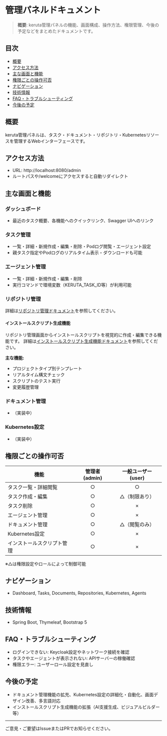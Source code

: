 # 管理パネルドキュメント

> **概要**: keruta管理パネルの機能、画面構成、操作方法、権限管理、今後の予定などをまとめたドキュメントです。

## 目次
- [概要](#概要)
- [アクセス方法](#アクセス方法)
- [主な画面と機能](#主な画面と機能)
- [権限ごとの操作可否](#権限ごとの操作可否)
- [ナビゲーション](#ナビゲーション)
- [技術情報](#技術情報)
- [FAQ・トラブルシューティング](#faqトラブルシューティング)
- [今後の予定](#今後の予定)

## 概要
keruta管理パネルは、タスク・ドキュメント・リポジトリ・Kubernetesリソースを管理するWebインターフェースです。

## アクセス方法
- URL: http://localhost:8080/admin
- ルートパスや/welcomeにアクセスすると自動リダイレクト

## 主な画面と機能
### ダッシュボード
- 最近のタスク概要、各機能へのクイックリンク、Swagger UIへのリンク

### タスク管理
- 一覧・詳細・新規作成・編集・削除・Podログ閲覧・エージェント設定
- 親タスク指定やPodログのリアルタイム表示・ダウンロードも可能

### エージェント管理
- 一覧・詳細・新規作成・編集・削除
- 実行コマンドで環境変数（KERUTA_TASK_ID等）が利用可能

### リポジトリ管理
詳細は[リポジトリ管理ドキュメント](./repositoryManagement.md)を参照してください。

#### インストールスクリプト生成機能
リポジトリ管理画面からインストールスクリプトを視覚的に作成・編集できる機能です。
詳細は[インストールスクリプト生成機能ドキュメント](./adminPanelScriptGenerator.md)を参照してください。

**主な機能:**
- プロジェクトタイプ別テンプレート
- リアルタイム構文チェック
- スクリプトのテスト実行
- 変更履歴管理

### ドキュメント管理
- （実装中）

### Kubernetes設定
- （実装中）

## 権限ごとの操作可否
| 機能             | 管理者 (admin) | 一般ユーザー (user) |
|------------------|:--------------:|:-------------------:|
| タスク一覧・詳細閲覧 |      ○         |         ○           |
| タスク作成・編集   |      ○         |         △（制限あり）|
| タスク削除         |      ○         |         ×           |
| エージェント管理   |      ○         |         ×           |
| ドキュメント管理   |      ○         |         △（閲覧のみ）|
| Kubernetes設定    |      ○         |         ×           |
| インストールスクリプト管理 | ○ | × |

※△は権限設定やロールによって制御可能

## ナビゲーション
- Dashboard, Tasks, Documents, Repositories, Kubernetes, Agents

## 技術情報
- Spring Boot, Thymeleaf, Bootstrap 5

## FAQ・トラブルシューティング
- ログインできない: Keycloak設定やネットワーク接続を確認
- タスクやエージェントが表示されない: APIサーバーの稼働確認
- 権限エラー: ユーザーロール設定を見直し

## 今後の予定
- ドキュメント管理機能の拡充、Kubernetes設定の詳細化・自動化、画面デザイン改善、多言語対応
- インストールスクリプト生成機能の拡張（AI支援生成、ビジュアルビルダー等）

---
ご意見・ご要望はIssueまたはPRでお知らせください。
